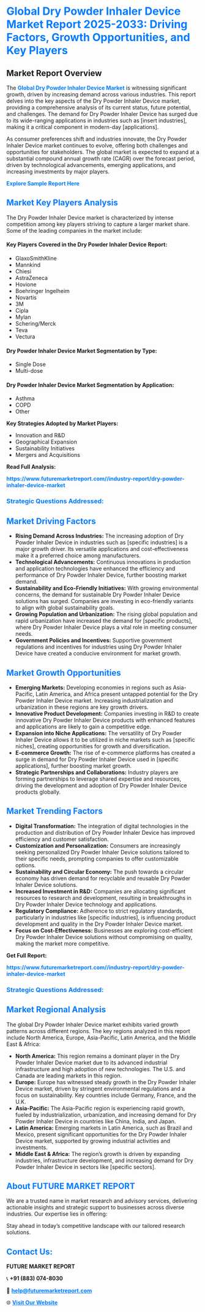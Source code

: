 <h1 style="color: #007BFF;">Global Dry Powder Inhaler Device Market Report 2025-2033: Driving Factors, Growth Opportunities, and Key Players</h1>

<section id="overview">
<h2>Market Report Overview</h2>
<p>The <a href="https://www.futuremarketreport.com//industry-report/dry-powder-inhaler-device-market" style="color: #007BFF; text-decoration: none;"><strong>Global Dry Powder Inhaler Device Market</strong></a> is witnessing significant growth, driven by increasing demand across various industries. This report delves into the key aspects of the Dry Powder Inhaler Device market, providing a comprehensive analysis of its current status, future potential, and challenges. The demand for Dry Powder Inhaler Device has surged due to its wide-ranging applications in industries such as [insert industries], making it a critical component in modern-day [applications].</p>
<p>As consumer preferences shift and industries innovate, the Dry Powder Inhaler Device market continues to evolve, offering both challenges and opportunities for stakeholders. The global market is expected to expand at a substantial compound annual growth rate (CAGR) over the forecast period, driven by technological advancements, emerging applications, and increasing investments by major players.</p>
</section>

<section id="overview">
<p><a href="https://www.futuremarketreport.com//request-sample/reportId=80288" style="color: #007BFF; text-decoration: none;"><strong>Explore Sample Report Here</strong></a></p>
</section>

<section id="key-players">
<h2 style="color: #007BFF;">Market Key Players Analysis</h2>
<p>The Dry Powder Inhaler Device market is characterized by intense competition among key players striving to capture a larger market share. Some of the leading companies in the market include:</p>
<h4>Key Players Covered in the Dry Powder Inhaler Device Report:</h4>
<ul><li>GlaxoSmithKline</li><li>Mannkind</li><li>Chiesi</li><li>AstraZeneca</li><li>Hovione</li><li>Boehringer Ingelheim</li><li>Novartis</li><li>3M</li><li>Cipla</li><li>Mylan</li><li>Schering/Merck</li><li>Teva</li><li>Vectura</li></ul>
<h4>Dry Powder Inhaler Device Market Segmentation by Type:</h4>
<ul><li>Single Dose</li><li>Multi-dose</li></ul>

<h4>Dry Powder Inhaler Device Market Segmentation by Application:</h4>
<ul><li>Asthma</li><li>COPD</li><li>Other</li></ul>
<p><strong>Key Strategies Adopted by Market Players:</strong></p>
<ul>
<li>Innovation and R&D</li>
<li>Geographical Expansion</li>
<li>Sustainability Initiatives</li>
<li>Mergers and Acquisitions</li>
</ul>
</section>

<section>
<p><strong>Read Full Analysis: </strong></p><a href="https://www.futuremarketreport.com//industry-report/dry-powder-inhaler-device-market" style="color: #007BFF; text-decoration: none;"><strong>https://www.futuremarketreport.com//industry-report/dry-powder-inhaler-device-market</strong></a>
<h3 style="color: #007BFF;">Strategic Questions Addressed:</h3>
</section>

<section id="driving-factors">
<h2 style="color: #007BFF;">Market Driving Factors</h2>
<ul>
<li><strong>Rising Demand Across Industries:</strong> The increasing adoption of Dry Powder Inhaler Device in industries such as [specific industries] is a major growth driver. Its versatile applications and cost-effectiveness make it a preferred choice among manufacturers.</li>
<li><strong>Technological Advancements:</strong> Continuous innovations in production and application technologies have enhanced the efficiency and performance of Dry Powder Inhaler Device, further boosting market demand.</li>
<li><strong>Sustainability and Eco-Friendly Initiatives:</strong> With growing environmental concerns, the demand for sustainable Dry Powder Inhaler Device solutions has surged. Companies are investing in eco-friendly variants to align with global sustainability goals.</li>
<li><strong>Growing Population and Urbanization:</strong> The rising global population and rapid urbanization have increased the demand for [specific products], where Dry Powder Inhaler Device plays a vital role in meeting consumer needs.</li>
<li><strong>Government Policies and Incentives:</strong> Supportive government regulations and incentives for industries using Dry Powder Inhaler Device have created a conducive environment for market growth.</li>
</ul>
</section>

<section id="growth-opportunities">
<h2 style="color: #007BFF;">Market Growth Opportunities</h2>
<ul>
<li><strong>Emerging Markets:</strong> Developing economies in regions such as Asia-Pacific, Latin America, and Africa present untapped potential for the Dry Powder Inhaler Device market. Increasing industrialization and urbanization in these regions are key growth drivers.</li>
<li><strong>Innovative Product Development:</strong> Companies investing in R&D to create innovative Dry Powder Inhaler Device products with enhanced features and applications are likely to gain a competitive edge.</li>
<li><strong>Expansion into Niche Applications:</strong> The versatility of Dry Powder Inhaler Device allows it to be utilized in niche markets such as [specific niches], creating opportunities for growth and diversification.</li>
<li><strong>E-commerce Growth:</strong> The rise of e-commerce platforms has created a surge in demand for Dry Powder Inhaler Device used in [specific applications], further boosting market growth.</li>
<li><strong>Strategic Partnerships and Collaborations:</strong> Industry players are forming partnerships to leverage shared expertise and resources, driving the development and adoption of Dry Powder Inhaler Device products globally.</li>
</ul>
</section>

<section id="trending-factors">
<h2 style="color: #007BFF;">Market Trending Factors</h2>
<ul>
<li><strong>Digital Transformation:</strong> The integration of digital technologies in the production and distribution of Dry Powder Inhaler Device has improved efficiency and customer satisfaction.</li>
<li><strong>Customization and Personalization:</strong> Consumers are increasingly seeking personalized Dry Powder Inhaler Device solutions tailored to their specific needs, prompting companies to offer customizable options.</li>
<li><strong>Sustainability and Circular Economy:</strong> The push towards a circular economy has driven demand for recyclable and reusable Dry Powder Inhaler Device solutions.</li>
<li><strong>Increased Investment in R&D:</strong> Companies are allocating significant resources to research and development, resulting in breakthroughs in Dry Powder Inhaler Device technology and applications.</li>
<li><strong>Regulatory Compliance:</strong> Adherence to strict regulatory standards, particularly in industries like [specific industries], is influencing product development and quality in the Dry Powder Inhaler Device market.</li>
<li><strong>Focus on Cost-Effectiveness:</strong> Businesses are exploring cost-efficient Dry Powder Inhaler Device solutions without compromising on quality, making the market more competitive.</li>
</ul>
</section>

<section>
<p><strong>Get Full Report: </strong></p><a href="https://www.futuremarketreport.com//industry-report/dry-powder-inhaler-device-market" style="color: #007BFF; text-decoration: none;"><strong>https://www.futuremarketreport.com//industry-report/dry-powder-inhaler-device-market</strong></a>
<h3 style="color: #007BFF;">Strategic Questions Addressed:</h3>
</section>


<section id="regional-analysis">
<h2 style="color: #007BFF;">Market Regional Analysis</h2>
<p>The global Dry Powder Inhaler Device market exhibits varied growth patterns across different regions. The key regions analyzed in this report include North America, Europe, Asia-Pacific, Latin America, and the Middle East & Africa:</p>
<ul>
<li><strong>North America:</strong> This region remains a dominant player in the Dry Powder Inhaler Device market due to its advanced industrial infrastructure and high adoption of new technologies. The U.S. and Canada are leading markets in this region.</li>
<li><strong>Europe:</strong> Europe has witnessed steady growth in the Dry Powder Inhaler Device market, driven by stringent environmental regulations and a focus on sustainability. Key countries include Germany, France, and the U.K.</li>
<li><strong>Asia-Pacific:</strong> The Asia-Pacific region is experiencing rapid growth, fueled by industrialization, urbanization, and increasing demand for Dry Powder Inhaler Device in countries like China, India, and Japan.</li>
<li><strong>Latin America:</strong> Emerging markets in Latin America, such as Brazil and Mexico, present significant opportunities for the Dry Powder Inhaler Device market, supported by growing industrial activities and investments.</li>
<li><strong>Middle East & Africa:</strong> The region’s growth is driven by expanding industries, infrastructure development, and increasing demand for Dry Powder Inhaler Device in sectors like [specific sectors].</li>
</ul>
</section>

<footer>
<h2 style="color: #007BFF;">About FUTURE MARKET REPORT</h2>
<p>We are a trusted name in market research and advisory services, delivering actionable insights and strategic support to businesses across diverse industries. Our expertise lies in offering:</p>

<p>Stay ahead in today’s competitive landscape with our tailored research solutions.</p>

<h2 style="color: #007BFF;">Contact Us:</h2>
<p><strong>FUTURE MARKET REPORT</strong></p>
<p>📞 <strong>+91 (883) 074-8030</strong></p>
<p>📧 <strong><a href="mailto:help@futuremarketreport.com" style="color: #007BFF;">help@futuremarketreport.com</a></strong></p>
<p>🌐 <strong><a href="https://www.futuremarketreport.com/" style="color: #007BFF;">Visit Our Website</a></strong></p>
</footer>